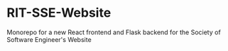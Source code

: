 # RIT-SSE-Website
Monorepo for a new React frontend and Flask backend for the Society of Software Engineer's Website

